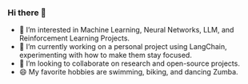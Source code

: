 
<!--
**kmartellluya/kmartellluya** is a ✨ _special_ ✨ repository because its `README.md` (this file) appears on your GitHub profile.

Here are some ideas to get you started:
- 💬 Ask me about nature
- 📫 How to reach me: ...
- ⚡ Fun fact: I've had multiple accident 
-->

### Hi there 👋

- 🔭 I’m interested in Machine Learning, Neural Networks, LLM, and Reinforcement Learning Projects. 
- 🌱 I’m currently working on a personal project using LangChain, experimenting with how to make them stay focused.  
- 👯 I’m looking to collaborate on research and open-source projects.
- 😄 My favorite hobbies are swimming, biking, and dancing Zumba.


<!--
**kevinmartell91/kevinmartell91** is a ✨ _special_ ✨ repository because its `README.md` (this file) appears on your GitHub profile.

Here are some ideas to get you started:

- 🔭 I’m currently working on ...
- 🌱 I’m currently learning ...
- 👯 I’m looking to collaborate on ...
- 🤔 I’m looking for help with ...
- 💬 Ask me about ...
- 📫 How to reach me: ...
- 😄 Pronouns: ...
- ⚡ Fun fact: ...
-->
